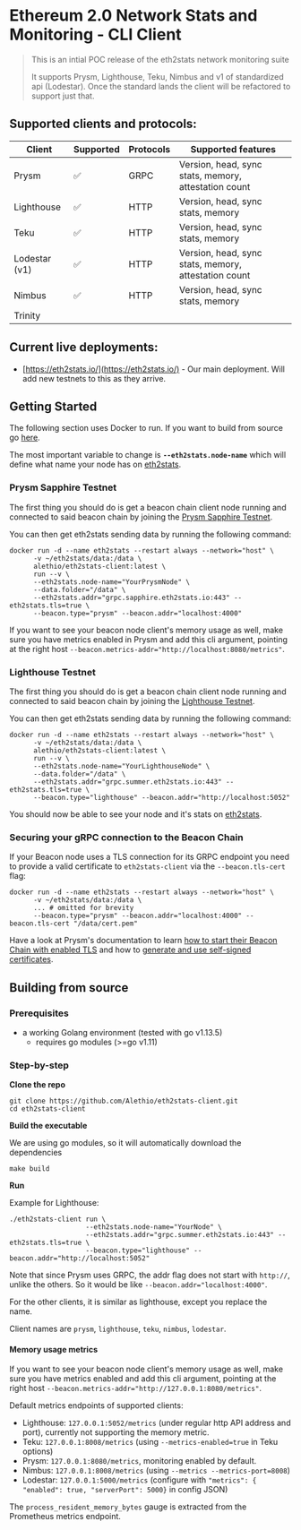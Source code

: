 # Ethereum 2.0 Network Stats and Monitoring - CLI Client

> This is an intial POC release of the eth2stats network monitoring suite
> 
> It supports Prysm, Lighthouse, Teku, Nimbus and v1 of standardized api (Lodestar).
> Once the standard lands the client will be refactored to support just that.

## Supported clients and protocols:

| Client        | Supported | Protocols | Supported features                                   |
|---------------|-----------|-----------|------------------------------------------------------|
| Prysm         | ✅        | GRPC      | Version, head, sync stats, memory, attestation count |
| Lighthouse    | ✅        | HTTP      | Version, head, sync stats, memory                    |
| Teku          | ✅        | HTTP      | Version, head, sync stats, memory                    |
| Lodestar (v1) | ✅        | HTTP      | Version, head, sync stats, memory, attestation count |
| Nimbus        | ✅        | HTTP      | Version, head, sync stats, memory                    |
| Trinity       |          |           |                                                      |

  
## Current live deployments:

- [https://eth2stats.io/](https://eth2stats.io/) - Our main deployment. Will add new testnets to this as they arrive.

## Getting Started

The following section uses Docker to run. If you want to build from source go [here](#building-from-source).

The most important variable to change is **`--eth2stats.node-name`** which will define what name your node has on [eth2stats](https://eth2stats.io).


###  Prysm Sapphire Testnet

The first thing you should do is get a beacon chain client node running and connected to said beacon chain by joining the [Prysm Sapphire Testnet](https://prylabs.net/participate).

You can then get eth2stats sending data by running the following command:

```shell script
docker run -d --name eth2stats --restart always --network="host" \
      -v ~/eth2stats/data:/data \
      alethio/eth2stats-client:latest \
      run --v \
      --eth2stats.node-name="YourPrysmNode" \
      --data.folder="/data" \
      --eth2stats.addr="grpc.sapphire.eth2stats.io:443" --eth2stats.tls=true \
      --beacon.type="prysm" --beacon.addr="localhost:4000"
```

If you want to see your beacon node client's memory usage as well, make sure you have metrics enabled in Prysm and add this cli argument, pointing at the right host `--beacon.metrics-addr="http://localhost:8080/metrics"`.

### Lighthouse Testnet
The first thing you should do is get a beacon chain client node running and connected to said beacon chain by joining the [Lighthouse Testnet](https://lighthouse-book.sigmaprime.io/become-a-validator.html).

You can then get eth2stats sending data by running the following command: 

```shell script
docker run -d --name eth2stats --restart always --network="host" \
      -v ~/eth2stats/data:/data \
      alethio/eth2stats-client:latest \
      run --v \
      --eth2stats.node-name="YourLighthouseNode" \
      --data.folder="/data" \
      --eth2stats.addr="grpc.summer.eth2stats.io:443" --eth2stats.tls=true \
      --beacon.type="lighthouse" --beacon.addr="http://localhost:5052"
```

You should now be able to see your node and it's stats on [eth2stats](https://eth2stats.io).

### Securing your gRPC connection to the Beacon Chain

If your Beacon node uses a TLS connection for its GRPC endpoint you need to provide a valid certificate to `eth2stats-client` via the `--beacon.tls-cert` flag:

```shell script
docker run -d --name eth2stats --restart always --network="host" \
      -v ~/eth2stats/data:/data \
      ... # omitted for brevity
      --beacon.type="prysm" --beacon.addr="localhost:4000" --beacon.tls-cert "/data/cert.pem"
```

Have a look at Prysm's documentation to learn [how to start their Beacon Chain with enabled TLS](https://docs.prylabs.network/docs/prysm-usage/secure-grpc) and how to [generate and use self-signed certificates](https://docs.prylabs.network/docs/prysm-usage/secure-grpc#generating-self-signed-tls-certificates).

## Building from source
### Prerequisites
- a working Golang environment (tested with go v1.13.5)
    - requires go modules (>=go v1.11)

### Step-by-step
**Clone the repo**
```shell script
git clone https://github.com/Alethio/eth2stats-client.git
cd eth2stats-client
```

**Build the executable**

We are using go modules, so it will automatically download the dependencies
```shell script
make build
```

**Run**

Example for Lighthouse:
```shell script
./eth2stats-client run \
                   --eth2stats.node-name="YourNode" \
                   --eth2stats.addr="grpc.summer.eth2stats.io:443" --eth2stats.tls=true \
                   --beacon.type="lighthouse" --beacon.addr="http://localhost:5052"
```

Note that since Prysm uses GRPC, the addr flag does not start with `http://`, unlike the others.
So it would be like `--beacon.addr="localhost:4000"`.

For the other clients, it is similar as lighthouse, except you replace the name.

Client names are `prysm`, `lighthouse`, `teku`, `nimbus`, `lodestar`.

#### Memory usage metrics

If you want to see your beacon node client's memory usage as well, make sure you have metrics enabled and add this cli argument, pointing at the right host `--beacon.metrics-addr="http://127.0.0.1:8080/metrics"`.

Default metrics endpoints of supported clients:
- Lighthouse: `127.0.0.1:5052/metrics` (under regular http API address and port), currently not supporting the memory metric.
- Teku: `127.0.0.1:8008/metrics` (using `--metrics-enabled=true` in Teku options)
- Prysm: `127.0.0.1:8080/metrics`, monitoring enabled by default.
- Nimbus: `127.0.0.1:8008/metrics` (using `--metrics --metrics-port=8008`)
- Lodestar: `127.0.0.1:5000/metrics` (configure with `"metrics": { "enabled": true, "serverPort": 5000}` in config JSON)

The `process_resident_memory_bytes` gauge is extracted from the Prometheus metrics endpoint.

